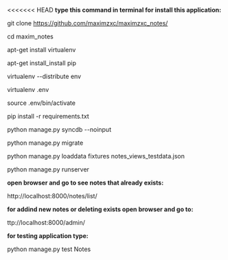 <<<<<<< HEAD
<b>type this command in terminal for install this application:</b>

git clone https://github.com/maximzxc/maximzxc_notes/

cd maxim_notes

apt-get install virtualenv

apt-get install_install pip

virtualenv --distribute env

virtualenv .env

source .env/bin/activate

pip install -r requirements.txt

python manage.py syncdb --noinput

python manage.py migrate

python manage.py loaddata fixtures notes_views_testdata.json

python manage.py runserver

<b>open browser and go to see notes that already exists:</b>

http://localhost:8000/notes/list/

<b>for addind new notes or deleting exists open browser and go to:</b>

ttp://localhost:8000/admin/

<b>for testing application type:</b>

python manage.py test Notes
